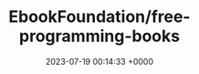 ---
title: "EbookFoundation/free-programming-books"
link: "https://github.com/EbookFoundation/free-programming-books"
date: "2023-07-19 00:14:33 +0000"
description: ":books: Freely available programming books"
category: "github"
---